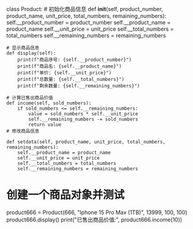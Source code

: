 class Product:
    # 初始化商品信息
    def __init__(self, product_number, product_name, unit_price, total_numbers, remaining_numbers):
        self.__product_number = product_number
        self.__product_name = product_name
        self.__unit_price = unit_price
        self.__total_numbers = total_numbers
        self.__remaining_numbers = remaining_numbers

    # 显示商品信息
    def display(self):
        print(f"商品序号: {self.__product_number}")
        print(f"商品名: {self.__product_name}")
        print(f"单价: {self.__unit_price}")
        print(f"总数量: {self.__total_numbers}")
        print(f"剩余数量: {self.__remaining_numbers}")

    # 计算已售出商品价值
    def income(self, sold_numbers):
        if sold_numbers <= self.__remaining_numbers:
            value = sold_numbers * self.__unit_price
            self.__remaining_numbers -= sold_numbers
            return value
    # 修改商品信息

    def setdata(self, product_name, unit_price, total_numbers, remaining_numbers):
        self.__product_name = product_name
        self.__unit_price = unit_price
        self.__total_numbers = total_numbers
        self.__remaining_numbers = remaining_numbers


# 创建一个商品对象并测试
product666 = Product(666, "Iphone 15 Pro Max (1TB)", 13999, 100, 100)
product666.display()
print("已售出商品价值:", product666.income(10))

